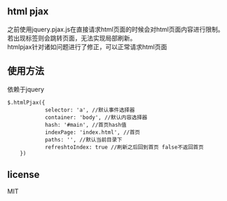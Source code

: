 ## html pjax
之前使用jquery.pjax.js在直接请求html页面的时候会对html页面内容进行限制。若出现<html>标签则会跳转页面，无法实现局部刷新。  
htmlpjax针对诸如问题进行了修正，可以正常请求html页面  

## 使用方法
依赖于jquery  

```
$.htmlPjax({
            selector: 'a', //默认事件选择器
            container: 'body', //默认内容选择器
            hash: '#main', //首页hash值
            indexPage: 'index.html', //首页
            paths: '', //默认当前目录下
            refreshtoIndex: true //刷新之后回到首页 false不返回首页
    })
```

## license
MIT